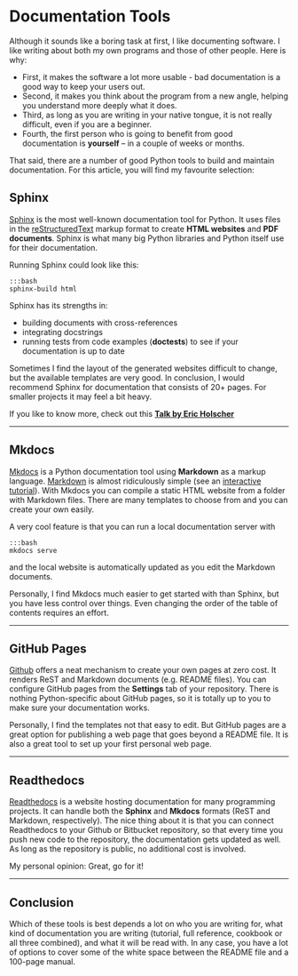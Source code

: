 
# Documentation Tools

Although it sounds like a boring task at first, I like documenting software. I like writing about both my own programs and those of other people. Here is why:

* First, it makes the software a lot more usable - bad documentation is a good way to keep your users out.
* Second, it makes you think about the program from a new angle, helping you understand more deeply what it does.
* Third, as long as you are writing in your native tongue, it is not really difficult, even if you are a beginner.
* Fourth, the first person who is going to benefit from good documentation is **yourself** – in a couple of weeks or months.

That said, there are a number of good Python tools to build and maintain documentation. For this article, you will find my favourite selection:

## Sphinx

[Sphinx](http://sphinx-doc.org/) is the most well-known documentation tool for Python. It uses files in the [reStructuredText](http://docutils.sourceforge.net/rst.html) markup format to create **HTML websites** and **PDF documents**. Sphinx is what many big Python libraries and Python itself use for their documentation.

Running Sphinx could look like this:

    :::bash
    sphinx-build html

Sphinx has its strengths in:

* building documents with cross-references
* integrating docstrings
* running tests from code examples (**doctests**) to see if your documentation is up to date

Sometimes I find the layout of the generated websites difficult to change, but the available templates are very good. In conclusion, I would recommend Sphinx for documentation that consists of 20+ pages. For smaller projects it may feel a bit heavy.

If you like to know more, check out this **[Talk by Eric Holscher](https://www.youtube.com/watch?v=hM4I58TA72g)**

----

## Mkdocs

[Mkdocs](http://www.mkdocs.org/) is a Python documentation tool using **Markdown** as a markup language. [Markdown](http://daringfireball.net/projects/markdown/basics) is almost ridiculously simple (see an [interactive tutorial](http://markdowntutorial.com)). With Mkdocs you can compile a static HTML website from a folder with Markdown files. There are many templates to choose from and you can create your own easily.

A very cool feature is that you can run a local documentation server with

    :::bash
    mkdocs serve

and the local website is automatically updated as you edit the Markdown documents.

Personally, I find Mkdocs much easier to get started with than Sphinx, but you have less control over things. Even changing the order of the table of contents requires an effort.

----

## GitHub Pages

[Github](https://github.com/) offers a neat mechanism to create your own pages at zero cost. It renders ReST and Markdown documents (e.g. README files). You can configure GitHub pages from the **Settings** tab of your repository. There is nothing Python-specific about GitHub pages, so it is totally up to you to make sure your documentation works.

Personally, I find the templates not that easy to edit. But GitHub pages are a great option for publishing a web page that goes beyond a README file. It is also a great tool to set up your first personal web page.

----

## Readthedocs

[Readthedocs](https://readthedocs.org/) is a website hosting documentation for many programming projects. It can handle both the **Sphinx** and **Mkdocs** formats (ReST and Markdown, respectively). The nice thing about it is that you can connect Readthedocs to your Github or Bitbucket repository, so that every time you push new code to the repository, the documentation gets updated as well. As long as the repository is public, no additional cost is involved.

My personal opinion: Great, go for it!

----

## Conclusion

Which of these tools is best depends a lot on who you are writing for, what kind of documentation you are writing (tutorial, full reference, cookbook or all three combined), and what it will be read with. In any case, you have a lot of options to cover some of the white space between the README file and a 100-page manual.
